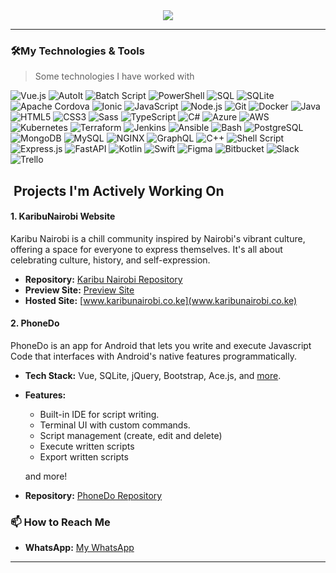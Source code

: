 <!-- h4 align="center">Hi 👋</h4-->
<div align="center">
  <a href="https://open.spotify.com/user/31bzd4gra6amj6cioyeyq2fe4qba">
    <img src="http://github-profile-summary-cards.vercel.app/api/cards/profile-details?username=MurageKabui&theme=zenburn">
  </a>
</div>

<hr>

### 🛠️My Technologies & Tools
> Some technologies I have worked with

![Vue.js](https://img.shields.io/badge/-Vue.js-4FC08D?style=flat-square&logo=vue.js&logoColor=white)
![AutoIt](https://img.shields.io/badge/-AutoIt-1C3552?style=flat-square&logo=autoit&logoColor=white)
![Batch Script](https://img.shields.io/badge/-Batch_Script-4D4D4D?style=flat-square&logo=windows-terminal&logoColor=white)
![PowerShell](https://img.shields.io/badge/-PowerShell-5391FE?style=flat-square&logo=powershell&logoColor=white)
![SQL](https://img.shields.io/badge/-SQL-4479A1?style=flat-square&logo=postgresql&logoColor=white)
![SQLite](https://img.shields.io/badge/-SQLite-003B57?style=flat-square&logo=sqlite&logoColor=white)
![Apache Cordova](https://img.shields.io/badge/-Apache_Cordova-E8E8E8?style=flat-square&logo=apache-cordova&logoColor=black)
![Ionic](https://img.shields.io/badge/-Ionic-3880FF?style=flat-square&logo=ionic&logoColor=white)
![JavaScript](https://img.shields.io/badge/-JavaScript-F7DF1E?style=flat-square&logo=javascript&logoColor=black)
![Node.js](https://img.shields.io/badge/-Node.js-339933?style=flat-square&logo=node.js&logoColor=white)
![Git](https://img.shields.io/badge/-Git-F05032?style=flat-square&logo=git&logoColor=white)
![Docker](https://img.shields.io/badge/-Docker-2496ED?style=flat-square&logo=docker&logoColor=white)
![Java](https://img.shields.io/badge/-Java-007396?style=flat-square&logo=java&logoColor=white)
![HTML5](https://img.shields.io/badge/-HTML5-E34F26?style=flat-square&logo=html5&logoColor=white)
![CSS3](https://img.shields.io/badge/-CSS3-1572B6?style=flat-square&logo=css3&logoColor=white)
![Sass](https://img.shields.io/badge/-Sass-CC6699?style=flat-square&logo=sass&logoColor=white)
![TypeScript](https://img.shields.io/badge/-TypeScript-007ACC?style=flat-square&logo=typescript&logoColor=white)
![C#](https://img.shields.io/badge/-C%23-239120?style=flat-square&logo=c-sharp&logoColor=white)
![Azure](https://img.shields.io/badge/-Azure-0089D6?style=flat-square&logo=microsoft-azure&logoColor=white)
![AWS](https://img.shields.io/badge/-AWS-232F3E?style=flat-square&logo=amazon-aws&logoColor=white)
![Kubernetes](https://img.shields.io/badge/-Kubernetes-326CE5?style=flat-square&logo=kubernetes&logoColor=white)
![Terraform](https://img.shields.io/badge/-Terraform-623CE4?style=flat-square&logo=terraform&logoColor=white)
![Jenkins](https://img.shields.io/badge/-Jenkins-D24939?style=flat-square&logo=jenkins&logoColor=white)
![Ansible](https://img.shields.io/badge/-Ansible-EE0000?style=flat-square&logo=ansible&logoColor=white)
![Bash](https://img.shields.io/badge/-Bash-4EAA25?style=flat-square&logo=gnu-bash&logoColor=white)
![PostgreSQL](https://img.shields.io/badge/-PostgreSQL-336791?style=flat-square&logo=postgresql&logoColor=white)
![MongoDB](https://img.shields.io/badge/-MongoDB-47A248?style=flat-square&logo=mongodb&logoColor=white)
![MySQL](https://img.shields.io/badge/-MySQL-4479A1?style=flat-square&logo=mysql&logoColor=white)
![NGINX](https://img.shields.io/badge/-NGINX-009639?style=flat-square&logo=nginx&logoColor=white)
![GraphQL](https://img.shields.io/badge/-GraphQL-E10098?style=flat-square&logo=graphql&logoColor=white)
![C++](https://img.shields.io/badge/-C%2B%2B-00599C?style=flat-square&logo=c%2B%2B&logoColor=white)
![Shell Script](https://img.shields.io/badge/-Shell_Script-4EAA25?style=flat-square&logo=gnu-bash&logoColor=white)
![Express.js](https://img.shields.io/badge/-Express.js-000000?style=flat-square&logo=express&logoColor=white)
![FastAPI](https://img.shields.io/badge/-FastAPI-009688?style=flat-square&logo=fastapi&logoColor=white)
![Kotlin](https://img.shields.io/badge/-Kotlin-0095D5?style=flat-square&logo=kotlin&logoColor=white)
![Swift](https://img.shields.io/badge/-Swift-FA7343?style=flat-square&logo=swift&logoColor=white)
![Figma](https://img.shields.io/badge/-Figma-F24E1E?style=flat-square&logo=figma&logoColor=white)
![Bitbucket](https://img.shields.io/badge/-Bitbucket-0052CC?style=flat-square&logo=bitbucket&logoColor=white)
![Slack](https://img.shields.io/badge/-Slack-4A154B?style=flat-square&logo=slack&logoColor=white)
![Trello](https://img.shields.io/badge/-Trello-0079BF?style=flat-square&logo=trello&logoColor=white)



## ️ Projects I'm Actively Working On

#### 1. **KaribuNairobi Website**
Karibu Nairobi is a chill community inspired by Nairobi's vibrant culture, offering a space for everyone to express themselves. It's all about celebrating culture, history, and self-expression.

- **Repository:** [Karibu Nairobi Repository](https://github.com/MurageKabui/KaribuNairobi)
- **Preview Site:** [Preview Site](https://muragekabui.github.io/KaribuNairobi/)
- **Hosted Site:** [www.karibunairobi.co.ke](www.karibunairobi.co.ke)

#### 2. **PhoneDo**
PhoneDo is an app for Android that lets you write and execute Javascript Code that interfaces with Android's native features programmatically.
- **Tech Stack:** Vue, SQLite, jQuery, Bootstrap, Ace.js, and [more](https://github.com/MurageKabui/PhoneDo#about).
- **Features:**
  - Built-in IDE for script writing.
  - Terminal UI with custom commands.
  - Script management (create, edit and delete)
  - Execute written scripts
  - Export written scripts
  
  and more!
- **Repository:** [PhoneDo Repository](https://github.com/MurageKabui/PhoneDo)

### 📫 How to Reach Me

- **WhatsApp:** [My WhatsApp](https://wa.link/9kbk0s)

---
